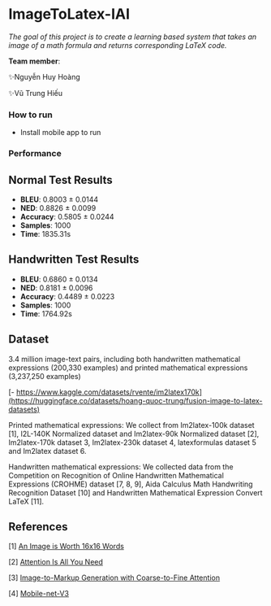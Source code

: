 # ImageToLatex-IAI

*The goal of this project is to create a learning based system that takes an image of a math formula and returns corresponding LaTeX code.*


**Team member**:

✨Nguyễn Huy Hoàng

✨Vũ Trung Hiếu
### How to run
- Install mobile app to run
### Performance

## Normal Test Results
- **BLEU**: 0.8003 ± 0.0144  
- **NED**: 0.8826 ± 0.0099  
- **Accuracy**: 0.5805 ± 0.0244  
- **Samples**: 1000  
- **Time**: 1835.31s  

## Handwritten Test Results
- **BLEU**: 0.6860 ± 0.0134  
- **NED**: 0.8181 ± 0.0096  
- **Accuracy**: 0.4489 ± 0.0223  
- **Samples**: 1000  
- **Time**: 1764.92s  

## Dataset
3.4 million image-text pairs, including both handwritten mathematical expressions (200,330 examples) and printed mathematical expressions (3,237,250 examples)

[- https://www.kaggle.com/datasets/rvente/im2latex170k](https://huggingface.co/datasets/hoang-quoc-trung/fusion-image-to-latex-datasets)

Printed mathematical expressions: We collect from Im2latex-100k dataset [1], I2L-140K Normalized dataset and Im2latex-90k Normalized dataset [2], Im2latex-170k dataset 3, Im2latex-230k dataset 4, latexformulas dataset 5 and Im2latex dataset 6.

Handwritten mathematical expressions: We collected data from the Competition on Recognition of Online Handwritten Mathematical Expressions (CROHME) dataset [7, 8, 9], Aida Calculus Math Handwriting Recognition Dataset [10] and Handwritten Mathematical Expression Convert LaTeX [11].

## References
[1] [An Image is Worth 16x16 Words](https://arxiv.org/abs/2010.11929)

[2] [Attention Is All You Need](https://arxiv.org/abs/1706.03762)

[3] [Image-to-Markup Generation with Coarse-to-Fine Attention](https://arxiv.org/abs/1609.04938v2)

[4] [Mobile-net-V3](https://arxiv.org/pdf/1905.02244)
